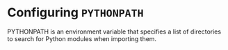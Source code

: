 # Configuring `PYTHONPATH`

PYTHONPATH is an environment variable that specifies a list of directories to
search for Python modules when importing them.

<!-- Set PYTHONPATH in the terminal
You can set PYTHONPATH in the terminal before running a Python script. Here's an example −

$ export PYTHONPATH=/path/to/my/modules/
$ python my_script.py
Set PYTHONPATH in the script
You can set PYTHONPATH in your Python script using the os module. Here's an example −

import os
import sys
sys.path.insert(0, os.path.abspath("/path/to/my/modules/"))
Append to PYTHONPATH
You can append a directory to PYTHONPATH in your Python script using the os module. Here's an example −

import os
import sys
sys.path.append(os.path.abspath("/path/to/my/modules/"))
Use a .pth file
A path configuration file is a file whose name has the form name.pth and exists in one of the four directories mentioned above; its contents are additional items (one per line) to be added to sys.path. Non-existing items are never added to sys.path, and no check is made that the item refers to a directory rather than a file. No item is added to sys.path more than once. Blank lines and lines beginning with # are skipped. Lines starting with import (followed by space or tab) are executed. https://docs.python.org/3/library/site.html
You can create a .pth file in a directory that contains the directories to be added to PYTHONPATH. Here's an example −

$ cat /path/to/my/modules/my_modules.pth
$/path/to/my/modules/
Use a virtual environment
When you create a virtual environment with venv or virtualenv, it automatically sets PYTHONPATH to include the virtual environment's site-packages directory.Here's an example −

$ python -m venv my_virtualenv
$ source my_virtualenv/bin/activate
Use a .env file
You can use a .env file to set environment variables, including PYTHONPATH, for your project. First, install the python-dotenv package using

pip install python-dotenv
Then, create a .env file in the root directory of your project and add the following line to set PYTHONPATH −

PYTHONPATH=/path/to/my/modules/
Finally, load the environment variables from the .env file in your Python script −

from dotenv import load_dotenv
import os
load_dotenv()
sys.path.insert(0, os.getenv("PYTHONPATH"))
Use a package directory structure
You can create a package directory structure where each subdirectory represents a package, and the subdirectories are automatically added to PYTHONPATH. Here's an example:

import my_package.my_module
And import my_submodule like this:

import my_package.my_subpackage.my_submodule
PYTHONPATH is an environment variable that specifies a list of directories to search for Python modules when importing them. This can be useful when you have custom Python libraries that you do not want to install in the global default location. There are several ways to set PYTHONPATH, including setting it in the terminal, setting it in your Python script using the os module, appending to it using the os module, using a .pth file, using a virtual environment, and using a .env file. By using PYTHONPATH effectively, you can organize your Python code more efficiently and make it easier to maintain.

In conclusion, these are some ways to use PYTHONPATH to specify directories to search for Python modules. The method you choose depends on your needs and preferences, but using a virtual environment or a package directory structure are commonly used methods. -->
